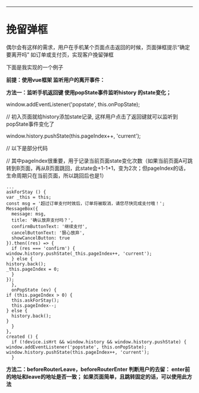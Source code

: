 
----------

# 挽留弹框 #
偶尔会有这样的需求，用户在手机某个页面点击返回的时候，页面弹框提示“确定要离开吗”
如订单或支付页，实现客户挽留弹框 

下面是我实现的一个例子

**前提：使用vue框架 监听用户的离开事件：**

**方法一：监听手机返回键 使用popState事件监听history 的state变化；**

window.addEventListener('popstate', this.onPopState);

// 初入页面就给history添加state记录, 这样用户点击了返回键就可以监听到popState事件变化了

window.history.pushState(this.pageIndex++, 'current');

// 以下是部分代码 

// 其中pageIndex很重要，用于记录当前页面state变化次数（如果当前页面A可跳转到B页面，再从B页面跳回，此state会+1-1+1，变为2次；但pageIndex的话，生命周期只在当前页面，所以跳回后也是1）


    ...
    askForStay () {
    var _this = this;
    const msg = '超过订单支付时效后，订单将被取消，请您尽快完成支付哦！';
    MessageBox({
      message: msg,
      title: '确认放弃支付吗？',
      confirmButtonText: '继续支付',
      cancelButtonText: '狠心放弃',
      showCancelButton: true
    }).then((res) => {
      if (res === 'confirm') {
    window.history.pushState(_this.pageIndex++, 'current');
      } else {
    history.back();
    _this.pageIndex = 0;
      }
    });
      },
      onPopState (ev) {
    if (this.pageIndex > 0) {
      this.askForStay();
      this.pageIndex--;
    } else {
      history.back();
    }
      }
    },
    created () {
      if (!device.isHrt && window.history && window.history.pushState) {
    window.addEventListener('popstate', this.onPopState);
    window.history.pushState(this.pageIndex++, 'current');
      }
**方法二：beforeRouterLeave，beforeRouterEnter 判断用户的去留： enter前 的地址和leave的地址是否一致； 如果页面简单，且跳转固定的话，可以使用此方法**
